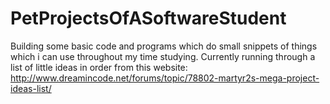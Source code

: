 # PetProjectsOfASoftwareStudent
Building some basic code and programs which do small snippets of things which i can use throughout my time studying. Currently running through a list of little ideas in order from this website: http://www.dreamincode.net/forums/topic/78802-martyr2s-mega-project-ideas-list/
